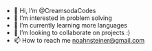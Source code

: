 - 👋 Hi, I’m @CreamsodaCodes
- 👀 I’m interested in problem solving
- 🌱 I’m currently learning more languages
- 💞️ I’m looking to collaborate on projects :)
- 📫 How to reach me noahnsteiner@gmail.com

<!---
CreamsodaCodes/CreamsodaCodes is a ✨ special ✨ repository because its `README.md` (this file) appears on your GitHub profile.
You can click the Preview link to take a look at your changes.
--->
